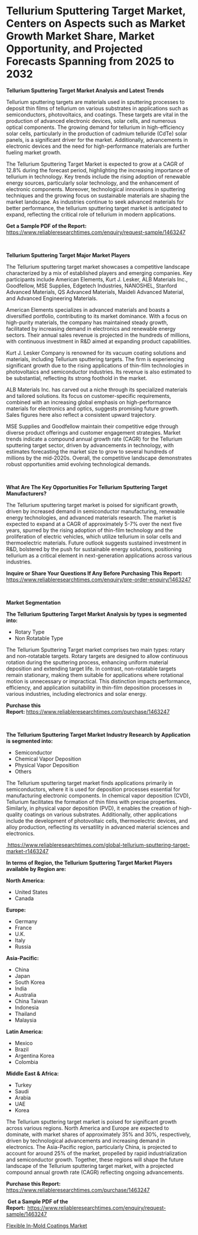 <p><h1>Tellurium Sputtering Target Market, Centers on Aspects such as Market Growth Market Share, Market Opportunity, and Projected Forecasts Spanning from 2025 to 2032</h1></p><p><strong>Tellurium Sputtering Target Market Analysis and Latest Trends</strong></p>
<p><p>Tellurium sputtering targets are materials used in sputtering processes to deposit thin films of tellurium on various substrates in applications such as semiconductors, photovoltaics, and coatings. These targets are vital in the production of advanced electronic devices, solar cells, and numerous optical components. The growing demand for tellurium in high-efficiency solar cells, particularly in the production of cadmium telluride (CdTe) solar panels, is a significant driver for the market. Additionally, advancements in electronic devices and the need for high-performance materials are further fueling market growth.</p><p>The Tellurium Sputtering Target Market is expected to grow at a CAGR of 12.8% during the forecast period, highlighting the increasing importance of tellurium in technology. Key trends include the rising adoption of renewable energy sources, particularly solar technology, and the enhancement of electronic components. Moreover, technological innovations in sputtering techniques and the growing focus on sustainable materials are shaping the market landscape. As industries continue to seek advanced materials for better performance, the tellurium sputtering target market is anticipated to expand, reflecting the critical role of tellurium in modern applications.</p></p>
<p><strong>Get a Sample PDF of the Report:&nbsp;</strong> <a href="https://www.reliableresearchtimes.com/enquiry/request-sample/1463247?utm_campaign=2627&utm_medium=2&utm_source=Github&utm_content=ia&utm_term=03042025&utm_id=tellurium-sputtering-target">https://www.reliableresearchtimes.com/enquiry/request-sample/1463247</a></p>
<p>&nbsp;</p>
<p><strong>Tellurium Sputtering Target Major Market Players</strong></p>
<p><p>The Tellurium sputtering target market showcases a competitive landscape characterized by a mix of established players and emerging companies. Key participants include American Elements, Kurt J. Lesker, ALB Materials Inc., Goodfellow, MSE Supplies, Edgetech Industries, NANOSHEL, Stanford Advanced Materials, QS Advanced Materials, Maideli Advanced Material, and Advanced Engineering Materials. </p><p>American Elements specializes in advanced materials and boasts a diversified portfolio, contributing to its market dominance. With a focus on high-purity materials, the company has maintained steady growth, facilitated by increasing demand in electronics and renewable energy sectors. Their annual sales revenue is projected in the hundreds of millions, with continuous investment in R&D aimed at expanding product capabilities.</p><p>Kurt J. Lesker Company is renowned for its vacuum coating solutions and materials, including Tellurium sputtering targets. The firm is experiencing significant growth due to the rising applications of thin-film technologies in photovoltaics and semiconductor industries. Its revenue is also estimated to be substantial, reflecting its strong foothold in the market.</p><p>ALB Materials Inc. has carved out a niche through its specialized materials and tailored solutions. Its focus on customer-specific requirements, combined with an increasing global emphasis on high-performance materials for electronics and optics, suggests promising future growth. Sales figures here also reflect a consistent upward trajectory.</p><p>MSE Supplies and Goodfellow maintain their competitive edge through diverse product offerings and customer engagement strategies. Market trends indicate a compound annual growth rate (CAGR) for the Tellurium sputtering target sector, driven by advancements in technology, with estimates forecasting the market size to grow to several hundreds of millions by the mid-2020s. Overall, the competitive landscape demonstrates robust opportunities amid evolving technological demands.</p></p>
<p>&nbsp;</p>
<p><strong>What Are The Key Opportunities For Tellurium Sputtering Target Manufacturers?</strong></p>
<p><p>The Tellurium sputtering target market is poised for significant growth, driven by increased demand in semiconductor manufacturing, renewable energy technologies, and advanced materials research. The market is expected to expand at a CAGR of approximately 5-7% over the next five years, spurred by the rising adoption of thin-film technology and the proliferation of electric vehicles, which utilize tellurium in solar cells and thermoelectric materials. Future outlook suggests sustained investment in R&D, bolstered by the push for sustainable energy solutions, positioning tellurium as a critical element in next-generation applications across various industries.</p></p>
<p><strong>Inquire or Share Your Questions If Any Before Purchasing This Report:</strong> <a href="https://www.reliableresearchtimes.com/enquiry/pre-order-enquiry/1463247?utm_campaign=2627&utm_medium=2&utm_source=Github&utm_content=ia&utm_term=03042025&utm_id=tellurium-sputtering-target">https://www.reliableresearchtimes.com/enquiry/pre-order-enquiry/1463247</a></p>
<p>&nbsp;</p>
<p><strong>Market Segmentation</strong></p>
<p><strong>The Tellurium Sputtering Target Market Analysis by types is segmented into:</strong></p>
<p><ul><li>Rotary Type</li><li>Non Rotatable Type</li></ul></p>
<p><p>The Tellurium Sputtering Target market comprises two main types: rotary and non-rotatable targets. Rotary targets are designed to allow continuous rotation during the sputtering process, enhancing uniform material deposition and extending target life. In contrast, non-rotatable targets remain stationary, making them suitable for applications where rotational motion is unnecessary or impractical. This distinction impacts performance, efficiency, and application suitability in thin-film deposition processes in various industries, including electronics and solar energy.</p></p>
<p><strong>Purchase this Report:&nbsp;</strong><a href="https://www.reliableresearchtimes.com/purchase/1463247?utm_campaign=2627&utm_medium=2&utm_source=Github&utm_content=ia&utm_term=03042025&utm_id=tellurium-sputtering-target">https://www.reliableresearchtimes.com/purchase/1463247</a></p>
<p>&nbsp;</p>
<p><strong>The Tellurium Sputtering Target Market Industry Research by Application is segmented into:</strong></p>
<p><ul><li>Semiconductor</li><li>Chemical Vapor Deposition</li><li>Physical Vapor Deposition</li><li>Others</li></ul></p>
<p><p>The Tellurium sputtering target market finds applications primarily in semiconductors, where it is used for deposition processes essential for manufacturing electronic components. In chemical vapor deposition (CVD), Tellurium facilitates the formation of thin films with precise properties. Similarly, in physical vapor deposition (PVD), it enables the creation of high-quality coatings on various substrates. Additionally, other applications include the development of photovoltaic cells, thermoelectric devices, and alloy production, reflecting its versatility in advanced material sciences and electronics.</p></p>
<p><a href="https://www.reliableresearchtimes.com/global-tellurium-sputtering-target-market-r1463247?utm_campaign=2627&utm_medium=2&utm_source=Github&utm_content=ia&utm_term=03042025&utm_id=tellurium-sputtering-target">&nbsp;https://www.reliableresearchtimes.com/global-tellurium-sputtering-target-market-r1463247</a></p>
<p><strong>In terms of Region, the Tellurium Sputtering Target Market Players available by Region are:</strong></p>
<p>
    <p> <strong> North America: </strong>
        <ul>
            <li>United States</li>
            <li>Canada</li>
        </ul>
        </p> 
    <p> <strong> Europe: </strong>
        <ul>
            <li>Germany</li>
            <li>France</li>
            <li>U.K.</li>
            <li>Italy</li>
            <li>Russia</li>
        </ul>
        </p> 
    <p> <strong> Asia-Pacific: </strong>
        <ul>
            <li>China</li>
            <li>Japan</li>
            <li>South Korea</li>
            <li>India</li>
            <li>Australia</li>
            <li>China Taiwan</li>
            <li>Indonesia</li>
            <li>Thailand</li>
            <li>Malaysia</li>
        </ul>
        </p> 
    <p> <strong> Latin America: </strong>
        <ul>
            <li>Mexico</li>
            <li>Brazil</li>
            <li>Argentina Korea</li>
            <li>Colombia</li>
        </ul>
        </p> 
    <p> <strong> Middle East & Africa: </strong>
        <ul>
            <li>Turkey</li>
            <li>Saudi</li>
            <li>Arabia</li>
            <li>UAE</li>
            <li>Korea</li>
        </ul>
    </p>
    </p>
<p><p>The Tellurium sputtering target market is poised for significant growth across various regions. North America and Europe are expected to dominate, with market shares of approximately 35% and 30%, respectively, driven by technological advancements and increasing demand in electronics. The Asia-Pacific region, particularly China, is projected to account for around 25% of the market, propelled by rapid industrialization and semiconductor growth. Together, these regions will shape the future landscape of the Tellurium sputtering target market, with a projected compound annual growth rate (CAGR) reflecting ongoing advancements.</p></p>
<p><strong>Purchase this Report: </strong><a href="https://www.reliableresearchtimes.com/purchase/1463247?utm_campaign=2627&utm_medium=2&utm_source=Github&utm_content=ia&utm_term=03042025&utm_id=tellurium-sputtering-target">https://www.reliableresearchtimes.com/purchase/1463247</a></p>
<p>&nbsp;<strong>Get a Sample PDF of the Report:&nbsp;&nbsp;</strong><a href="https://www.reliableresearchtimes.com/enquiry/request-sample/1463247?utm_campaign=2627&utm_medium=2&utm_source=Github&utm_content=ia&utm_term=03042025&utm_id=tellurium-sputtering-target">https://www.reliableresearchtimes.com/enquiry/request-sample/1463247</a></p>
<p><strong></strong></p>
<p><p><a href="https://github.com/sherikacas30/Market-Research-Report-List-1/blob/main/flexible-in-mold-coatings-market.md?utm_campaign=2627&utm_medium=2&utm_source=Github&utm_content=ia&utm_term=03042025&utm_id=tellurium-sputtering-target">Flexible In-Mold Coatings Market</a></p></p>